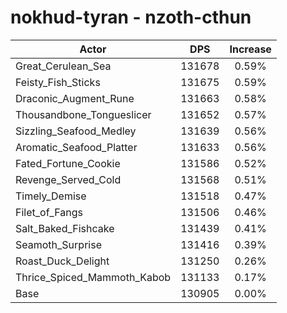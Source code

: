 # nokhud-tyran - nzoth-cthun
| Actor | DPS | Increase |
|---|:---:|:---:|
|Great_Cerulean_Sea|131678|0.59%|
|Feisty_Fish_Sticks|131675|0.59%|
|Draconic_Augment_Rune|131663|0.58%|
|Thousandbone_Tongueslicer|131652|0.57%|
|Sizzling_Seafood_Medley|131639|0.56%|
|Aromatic_Seafood_Platter|131633|0.56%|
|Fated_Fortune_Cookie|131586|0.52%|
|Revenge_Served_Cold|131568|0.51%|
|Timely_Demise|131518|0.47%|
|Filet_of_Fangs|131506|0.46%|
|Salt_Baked_Fishcake|131439|0.41%|
|Seamoth_Surprise|131416|0.39%|
|Roast_Duck_Delight|131250|0.26%|
|Thrice_Spiced_Mammoth_Kabob|131133|0.17%|
|Base|130905|0.00%|
